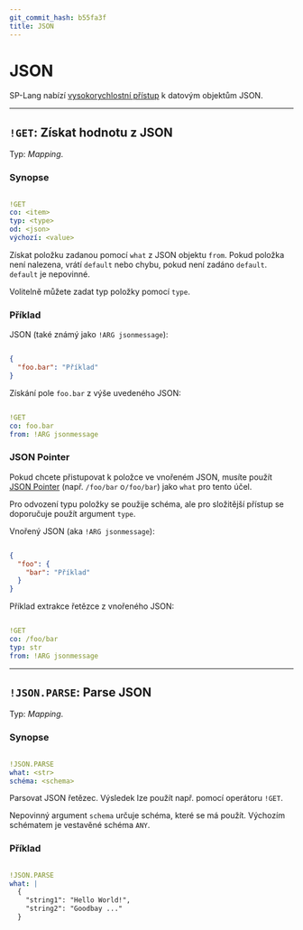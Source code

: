 ```yaml
---
git_commit_hash: b55fa3f
title: JSON
---
```


# JSON


SP-Lang nabízí [vysokorychlostní přístup](https://simdjson.org) k datovým objektům JSON.

--- 

## `!GET`: Získat hodnotu z JSON 

Typ: _Mapping_.


### Synopse
```yaml

!GET
co: <item>
typ: <type>
od: <json>
výchozí: <value>
```

Získat položku zadanou pomocí `what` z JSON objektu `from`.
Pokud položka není nalezena, vrátí `default` nebo chybu, pokud není zadáno `default`.
`default` je nepovinné.

Volitelně můžete zadat typ položky pomocí `type`.

### Příklad

JSON (také známý jako `!ARG jsonmessage`):
```json

{
  "foo.bar": "Příklad"
}
```

Získání pole `foo.bar` z výše uvedeného JSON:
```yaml

!GET
co: foo.bar
from: !ARG jsonmessage
```


### JSON Pointer

Pokud chcete přistupovat k položce ve vnořeném JSON, musíte použít [JSON Pointer](https://datatracker.ietf.org/doc/html/rfc6901) (např. `/foo/bar` o`/foo/bar`) jako `what` pro tento účel.

Pro odvození typu položky se použije schéma, ale pro složitější přístup se doporučuje použít argument `type`.

Vnořený JSON (aka `!ARG jsonmessage`):
```json

{
  "foo": {
    "bar": "Příklad"
  }
}
```

Příklad extrakce řetězce z vnořeného JSON:
```yaml

!GET
co: /foo/bar
typ: str
from: !ARG jsonmessage
```

--- 

## `!JSON.PARSE`: Parse JSON 

Typ: _Mapping_.

### Synopse
```yaml

!JSON.PARSE
what: <str>
schéma: <schema>
```

Parsovat JSON řetězec.
Výsledek lze použít např. pomocí operátoru `!GET`.

Nepovinný argument `schema` určuje schéma, které se má použít.
Výchozím schématem je vestavěné schéma `ANY`.


### Příklad
```yaml

!JSON.PARSE
what: |
  {
    "string1": "Hello World!",
    "string2": "Goodbay ..."
  }
```
